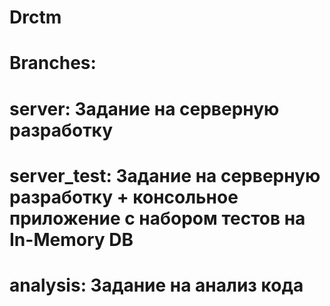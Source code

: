 # Drctm

# Branches:

# server: Задание на серверную разработку

# server_test: Задание на серверную разработку + консольное приложение с набором тестов на In-Memory DB

# analysis: Задание на анализ кода
